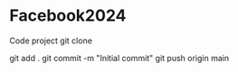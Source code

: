 # Facebook2024
Code project 
git clone <Facebook2024>

git add .
git commit -m "Initial commit"
git push origin main

